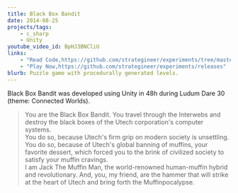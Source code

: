 ```yaml
---
title: Black Box Bandit
date: 2014-08-25
projects/tags:
    - c_sharp
    - Unity
youtube_video_id: BpHJ3BNCliU
links:
    - "Read Code,https://github.com/strategineer/experiments/tree/master/2014/08/ludum-dare-30"
    - "Play Now,https://github.com/strategineer/experiments/releases"
blurb: Puzzle game with procedurally generated levels.
---
```

Black Box Bandit was developed using Unity in 48h during Ludum Dare 30 (theme: Connected Worlds).

<blockquote class="blockquote">
You are the Black Box Bandit. You travel through the Interwebs and destroy the black boxes of the Utech corporation's computer systems. <BR>
You do so, because Utech's firm grip on modern society is unsettling. You do so, because of Utech's global banning of muffins, your favorite dessert, which forced you to the brink of civilized society to satisfy your muffin cravings. <BR>
I am Jack The Muffin Man, the world-renowned human-muffin hybrid and revolutionary. And, you, my friend, are the hammer that will strike at the heart of Utech and bring forth the Muffinpocalypse. <BR>
</blockquote>
